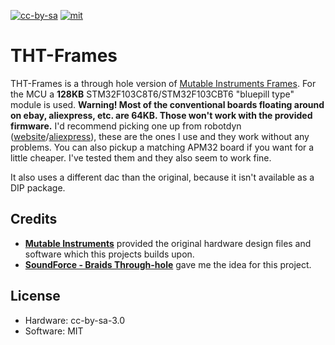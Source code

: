 [![cc-by-sa](https://img.shields.io/badge/License-CC%20BY%20SA%203.0-lightgrey.svg)](https://creativecommons.org/licenses/by-sa/3.0/)  [![mit](https://img.shields.io/badge/License-MIT-yellow.svg)](https://opensource.org/licenses/MIT)

# THT-Frames

THT-Frames is a through hole version of [Mutable Instruments Frames](https://mutable-instruments.net/modules/frames/).
For the MCU a **128KB** STM32F103C8T6/STM32F103CBT6 "bluepill type" module is used.
**Warning! Most of the conventional boards floating around on ebay, aliexpress, etc. are 64KB. Those won't work with the provided firmware.**
I'd recommend picking one up from robotdyn ([website](https://robotdyn.com/)/[aliexpress](https://robotdyn.aliexpress.com/store/1950989)), these are the ones I use and they work without any problems.
You can also pickup a matching APM32 board if you want for a little cheaper. I've tested them and they also seem to work fine.

It also uses a different dac than the original, because it isn't available as a DIP package.

## Credits
- **[Mutable Instruments](https://github.com/pichenettes/eurorack)** provided the original hardware design files and software which this projects builds upon.
- **[SoundForce - Braids Through-hole](http://sound-force.nl/?page_id=3179)** gave me the idea for this project.

## License
- Hardware: cc-by-sa-3.0
- Software: MIT
